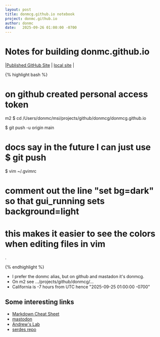```yaml
---
layout: post
title: donmcg.github.io notebook 
project: donmc.github.io
author: donmc
date:   2025-09-26 01:00:00 -0700
---
```


# Notes for building donmc.github.io


|[Published GitHub Site](https://donmcg.github.io) | [local site](http://localhost:4000) |

{% highlight bash %}

  # on github created personal access token

  m2 $ cd /Users/donmc/msi/projects/github/donmcg/donmcg.github.io

  $ git push -u origin main
  # docs say in the future I can just use $ git push 

  $ vim ~/.gvimrc
  # comment out the line "set bg=dark" so that gui_running sets background=light
  # this makes it easier to see the colors when editing files in vim
.

{% endhighlight %}

- I prefer the donmc alias, but on github and mastadon it's donmcg.
- On m2 see .../projects/github/donmcg/...
- California is -7 hours from UTC hence "2025-09-25 01:00:00 -0700"

## Some interesting links
- [Markdown Cheat Sheet](https://www.markdownguide.org/cheat-sheet/)
- [mastodon](https://ioc.exchange/home)
- [Andrew's Lab](https://serd.es)
- [serdes repo](https://github.com/azonenberg/serdes-website/tree/main/serdes)


